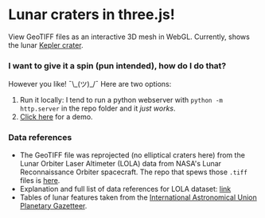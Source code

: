# Lunar craters in three.js!

View GeoTIFF files as an interactive 3D mesh in WebGL. Currently, shows the lunar [Kepler crater](https://en.wikipedia.org/wiki/Kepler_(lunar_crater)).

### I want to give it a spin (pun intended), how do I do that?

However you like! ¯\\\_(ツ)\_/¯ Here are two options:

1. Run it locally: I tend to run a python webserver with `python -m http.server` in the repo folder and it *just works*.
2. [Click here](https://vlas.dev/html/crater-viewer) for a demo.

### Data references

- The GeoTIFF file was reprojected (no elliptical craters here) from the Lunar Orbiter Laser Altimeter (LOLA) data from NASA's Lunar Reconnaissance Orbiter spacecraft. The repo that spews those `.tiff` files is [here](https://github.com/vlas-sokolov/moon).
- Explanation and full list of data references for LOLA dataset: [link](https://astrogeology.usgs.gov/search/map/Moon/LRO/LOLA/Lunar_LRO_LOLA_Global_LDEM_118m_Mar2014)
- Tables of lunar features taken from the [International Astronomical Union Planetary Gazetteer](https://planetarynames.wr.usgs.gov/).
